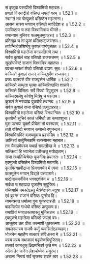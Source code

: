 

  
स दृष्ट्वा परमप्रीतो विश्वामित्रो महाबलः।  
प्रणतो विनयाद्वीरो वसिष्ठं जपतां वरम् ॥ 1.52.1 ॥   
स्वागतं तव चेत्युक्तो वसिष्ठेन महात्मना।  
आसनं चास्य भगवान् वसिष्ठो व्यादिदेश ह ॥ 1.52.2 ॥   
उपविष्टाय च तदा विश्वामित्राय धीमते।  
यथान्यायं मुनिवरः फलमूलमुपाहरत् ॥ 1.52.3 ॥   
प्रतिगृह्य च तां पूजां वसिष्ठाद्राजसत्तमः।  
तपोग्निहोत्रशिष्येषु कुशलं पर्य्यपृच्छत ॥ 1.52.4 ॥   
विश्वामित्रो महातेजा वनस्पतिगणे तथा।  
सर्वत्र कुशलं चाह वसिष्ठो राजसत्तमम् ॥ 1.52.5 ॥   
सुखोपविष्टं राजानं विश्वामित्रं महातपाः।  
पप्रच्छ जपतां श्रेष्ठो वसिष्ठो ब्रह्मणः सुतः ॥ 1.52.6 ॥   
कच्चित्ते कुशलं राजन् कच्चिद्धर्मेण रञ्जयन्।  
प्रजाः पालयसे वीर राजवृत्तेन धार्मिक ॥ 1.52.7 ॥   
कच्चित्ते सम्भृता भृत्याः कच्चित्तिष्ठन्ति शासने।  
कच्चित्ते विजिताः सर्वे रिपवो रिपुसूदन ॥ 1.52.8 ॥   
कच्चिद्बलेषु कोशेषु मित्रेषु च परन्तप।  
कुशलं ते नरव्याघ्र पुत्रपौत्रे तवानघ ॥ 1.52.9 ॥   
सर्वत्र कुशलं राजा वसिष्ठं प्रत्युदाहरत्।  
विश्वामित्रो महातेजा वसिष्ठं विनयान्वितः ॥ 1.52.10 ॥   
कृत्वोभौ सुचिरं कालं धर्मिष्ठौ ताः कथाश्शुभाः।  
मुदा परमया युक्तौ प्रीयेतां तौ परस्परम् ॥ 1.52.11 ॥   
ततो वसिष्ठो भगवान् कथान्ते रघुनन्दन।  
विश्वामित्रमिदं वाक्यमुवाच प्रहसन्निव ॥ 1.52.12 ॥   
आतिथ्यं कर्तुमिच्छामि बलस्यास्य महाबल।  
तव चैवाप्रमेयस्य यथार्हं सम्प्रतीच्छ मे ॥ 1.52.13 ॥   
सत्क्रियां हि भवानेतां प्रतीच्छतु मयोद्यताम्।  
राजा त्वमतिथिश्रेष्ठः पूजनीयः प्रयत्नतः ॥ 1.52.14 ॥   
एवमुक्तो वसिष्ठेन विश्वामित्रो महामतिः।  
कृतमित्यब्रवीद्राजा प्रियवाक्येन मे त्वया ॥ 1.52.15 ॥   
फलमूलेन भगवन् विद्यते यत्तवाश्रमे।  
पाद्येनाचमनीयेन भगवद्दर्शनेन च ॥ 1.52.16 ॥   
सर्वथा च महाप्राज्ञ पूजार्हेण सुपूजितः।  
गमिष्यामि नमस्तेऽस्तु मैत्रेणेक्षस्व चक्षुषा ॥ 1.52.17 ॥   
एवं ब्रुवन्तं राजानं वसिष्ठः पुनरेव हि।  
न्यमन्त्रयत धर्मात्मा पुनः पुनरुदारधीः ॥ 1.52.18 ॥   
बाढमित्येव गाधेयो वसिष्ठं प्रत्युवाच ह।  
यथाप्रियं भगवतस्तथास्तु मुनिसत्तम ॥ 1.52.19 ॥   
एवमुक्तो महातेजा वसिष्ठो जपतां वरः।  
आजुहाव ततः प्रीतः कल्माषीं धूतकल्मषः ॥ 1.52.20 ॥   
सबलस्यास्य राजर्षेः कर्तुं व्यवसितोऽस्म्यहम्।  
भोजनेन महार्हेण सत्कारं संविधत्स्व मे ॥ 1.52.21 ॥   
यस्य यस्य यथाकामं षड्रसेष्वभिपूजितम्।  
तत्सर्वं कामधुक् क्षिप्रमभिवर्ष कृते मम ॥ 1.52.22 ॥   
रसेनान्नेन पानेन लेह्यचोष्येण संयुतम्।  
अन्नानां निचयं सर्वं सृजस्व शबले त्वर ॥ 1.52.23 ॥   
